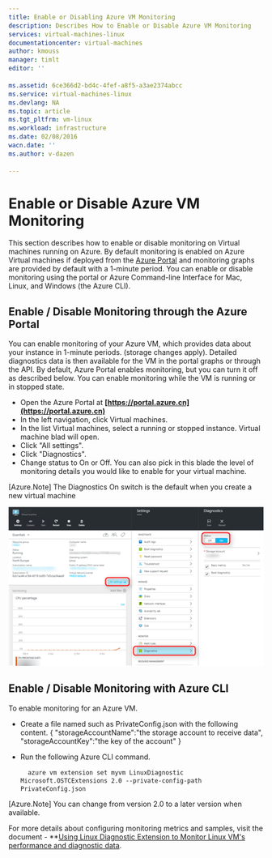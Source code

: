 ```yaml
---
title: Enable or Disabling Azure VM Monitoring
description: Describes How to Enable or Disable Azure VM Monitoring
services: virtual-machines-linux
documentationcenter: virtual-machines
author: kmouss
manager: timlt
editor: ''

ms.assetid: 6ce366d2-bd4c-4fef-a8f5-a3ae2374abcc
ms.service: virtual-machines-linux
ms.devlang: NA
ms.topic: article
ms.tgt_pltfrm: vm-linux
ms.workload: infrastructure
ms.date: 02/08/2016
wacn.date: ''
ms.author: v-dazen

---
```

# Enable or Disable Azure VM Monitoring
This section describes how to enable or disable monitoring on Virtual machines running on Azure. By default monitoring is enabled on Azure Virtual machines if deployed from the [Azure Portal](https://portal.azure.cn) and monitoring graphs are provided by default with a 1-minute period. You can enable or disable monitoring using the portal or Azure Command-line Interface for Mac, Linux, and Windows (the Azure CLI). 

## Enable / Disable Monitoring through the Azure Portal
You can enable  monitoring of your Azure VM, which provides data about your instance in 1-minute periods. (storage changes apply). Detailed diagnostics data is then available for the VM in the portal graphs or through the API. By default, Azure Portal enables monitoring, but you can turn it off as described below. You can enable monitoring while the VM is running or in stopped state.

* Open the Azure Portal at **[https://portal.azure.cn](https://portal.azure.cn)**
* In the left navigation, click Virtual machines.
* In the list Virtual machines, select a running or stopped instance. Virtual machine blad will open.
* Click "All settings".
* Click "Diagnostics".
* Change status to On or Off. You can also pick in this blade the level of monitoring details you would like to enable for your virtual machine.

[Azure.Note] The Diagnostics On switch is the default when you create a new virtual machine

![Enable / Disable Monitoring through the Azure Portal.][1]

## Enable / Disable Monitoring with Azure CLI
To enable monitoring for an Azure VM.

* Create a file named such as PrivateConfig.json with the following content.
        {
            "storageAccountName":"the storage account to receive data",
            "storageAccountKey":"the key of the account"
        }
* Run the following Azure CLI command.

        azure vm extension set myvm LinuxDiagnostic Microsoft.OSTCExtensions 2.0 --private-config-path PrivateConfig.json

[Azure.Note] You can change from version 2.0 to a later version when available. 

For more details about configuring monitoring metrics and samples, visit the document - **[Using Linux Diagnostic Extension to Monitor Linux VM's performance and diagnostic data](classic/diagnostic-extension.md?toc=%2fvirtual-machines%2flinux%2fclassic%2ftoc.json).

<!--Image references-->
[1]: ./media/vm-monitoring/portal-enable-disable.png
